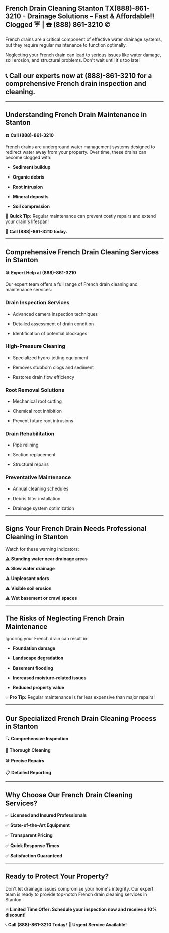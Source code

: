 ## French Drain Cleaning Stanton TX(888)-861-3210 - Drainage Solutions – Fast & Affordable!! Clogged ☔️ | ☎️ (888) 861-3210 ✆


French drains are a critical component of effective water drainage systems, but they require regular maintenance to function optimally.

Neglecting your French drain can lead to serious issues like water damage, soil erosion, and structural problems. Don't wait until it's too late! 

## 📞 **Call our experts now at (888)-861-3210** for a comprehensive French drain inspection and cleaning.

---

## Understanding French Drain Maintenance in Stanton

☎️ **Call (888)-861-3210**

French drains are underground water management systems designed to redirect water away from your property. Over time, these drains can become clogged with:

- **Sediment buildup**
- **Organic debris**
- **Root intrusion**
- **Mineral deposits**
- **Soil compression**

🚨 **Quick Tip:** Regular maintenance can prevent costly repairs and extend your drain's lifespan! 

📱 **Call (888)-861-3210 today.**

---

## Comprehensive French Drain Cleaning Services in Stanton

🛠️ **Expert Help at (888)-861-3210**

Our expert team offers a full range of French drain cleaning and maintenance services:

### **Drain Inspection Services**
- Advanced camera inspection techniques
- Detailed assessment of drain condition
- Identification of potential blockages

### **High-Pressure Cleaning**
- Specialized hydro-jetting equipment
- Removes stubborn clogs and sediment
- Restores drain flow efficiency

### **Root Removal Solutions**
- Mechanical root cutting
- Chemical root inhibition
- Prevent future root intrusions

### **Drain Rehabilitation**
- Pipe relining
- Section replacement
- Structural repairs

### **Preventative Maintenance**
- Annual cleaning schedules
- Debris filter installation
- Drainage system optimization

---

## Signs Your French Drain Needs Professional Cleaning in Stanton

Watch for these warning indicators:

⚠️ **Standing water near drainage areas**  
⚠️ **Slow water drainage**  
⚠️ **Unpleasant odors**  
⚠️ **Visible soil erosion**  
⚠️ **Wet basement or crawl spaces**  

---

## The Risks of Neglecting French Drain Maintenance

Ignoring your French drain can result in:

- **Foundation damage**
- **Landscape degradation**
- **Basement flooding**
- **Increased moisture-related issues**
- **Reduced property value**

💡 **Pro Tip:** Regular maintenance is far less expensive than major repairs!

---

## Our Specialized French Drain Cleaning Process in Stanton

🔍 **Comprehensive Inspection**  
🧹 **Thorough Cleaning**  
🛠️ **Precise Repairs**  
📋 **Detailed Reporting**  

---

## Why Choose Our French Drain Cleaning Services?

✅ **Licensed and Insured Professionals**  
✅ **State-of-the-Art Equipment**  
✅ **Transparent Pricing**  
✅ **Quick Response Times**  
✅ **Satisfaction Guaranteed**  

---

## Ready to Protect Your Property?

Don't let drainage issues compromise your home's integrity. Our expert team is ready to provide top-notch French drain cleaning services in Stanton.

🔥 **Limited Time Offer: Schedule your inspection now and receive a 10% discount!**  

📞 **Call (888)-861-3210 Today!** 🚨 **Urgent Service Available!**
